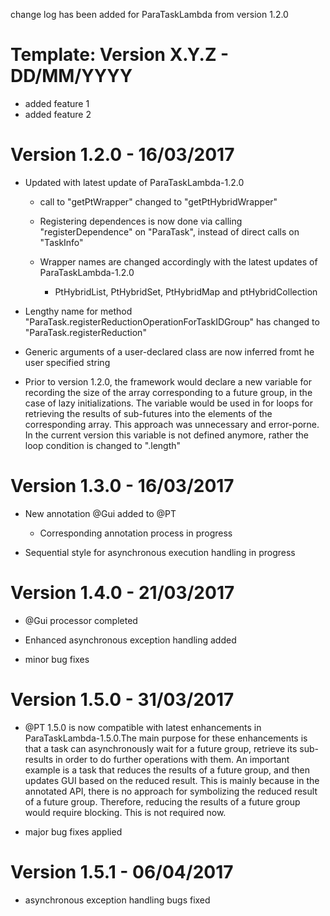 change log has been added for ParaTaskLambda from version 1.2.0

Template:
Version X.Y.Z - DD/MM/YYYY
==========================
- added feature 1
- added feature 2


Version 1.2.0 - 16/03/2017
==========================
- Updated with latest update of ParaTaskLambda-1.2.0
  
  * call to "getPtWrapper" changed to "getPtHybridWrapper"
 
  * Registering dependences is now done via calling "registerDependence"
    on "ParaTask", instead of direct calls on "TaskInfo"

  * Wrapper names are changed accordingly with the latest updates of 
    ParaTaskLambda-1.2.0
    
    - PtHybridList, PtHybridSet, PtHybridMap and ptHybridCollection

- Lengthy name for method "ParaTask.registerReductionOperationForTaskIDGroup"
  has changed to "ParaTask.registerReduction"

- Generic arguments of a user-declared class are now inferred fromt he user
  specified string

- Prior to version 1.2.0, the framework would declare a new variable for 
  recording the size of the array corresponding to a future group, in the
  case of lazy initializations. The variable would be used in for loops 
  for retrieving the results of sub-futures into the elements of the 
  corresponding array. This approach was unnecessary and error-porne. In 
  the current version this variable is not defined anymore, rather the 
  loop condition is changed to "<arrayName>.length" 

Version 1.3.0 - 16/03/2017
==========================
- New annotation @Gui added to @PT
  * Corresponding annotation process in progress

- Sequential style for asynchronous execution handling in progress


Version 1.4.0 - 21/03/2017
==========================
- @Gui processor completed

- Enhanced asynchronous exception handling added

- minor bug fixes


Version 1.5.0 - 31/03/2017
==========================
- @PT 1.5.0 is now compatible with latest enhancements in ParaTaskLambda-1.5.0.The main purpose
for these enhancements is that a task can asynchronously wait for a future group, retrieve its
sub-results in order to do further operations with them. An important example is a task that
reduces the results of a future group, and then updates GUI based on the reduced result. This
is mainly because in the annotated API, there is no approach for symbolizing the reduced result
of a future group. Therefore, reducing the results of a future group would require blocking. 
This is not required now.  

- major bug fixes applied

Version 1.5.1 - 06/04/2017
==========================

- asynchronous exception handling bugs fixed